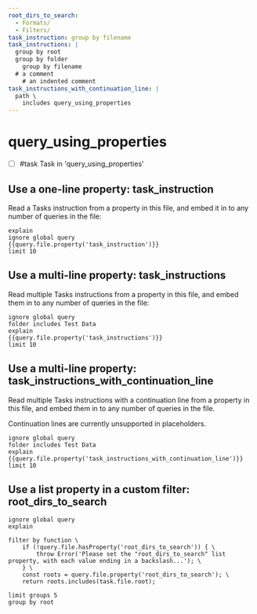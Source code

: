 ```yaml
---
root_dirs_to_search:
  - Formats/
  - Filters/
task_instruction: group by filename
task_instructions: |
  group by root
  group by folder
    group by filename
  # a comment
    # an indented comment
task_instructions_with_continuation_line: |
  path \
    includes query_using_properties
---
```


# query_using_properties

- [ ] #task Task in 'query_using_properties'

## Use a one-line property: task_instruction

Read a Tasks instruction from a property in this file, and embed it in to any number of queries in the file:

```tasks
explain
ignore global query
{{query.file.property('task_instruction')}}
limit 10
```

## Use a multi-line property: task_instructions

Read multiple Tasks instructions from a property in this file, and embed them in to any number of queries in the file:

```tasks
ignore global query
folder includes Test Data
explain
{{query.file.property('task_instructions')}}
limit 10
```

## Use a multi-line property: task_instructions_with_continuation_line

Read multiple Tasks instructions with a continuation line from a property in this file, and embed them in to any number of queries in the file.

Continuation lines are currently unsupported in placeholders.

```tasks
ignore global query
folder includes Test Data
explain
{{query.file.property('task_instructions_with_continuation_line')}}
limit 10
```

## Use a list property in a custom filter: root_dirs_to_search

```tasks
ignore global query
explain

filter by function \
    if (!query.file.hasProperty('root_dirs_to_search')) { \
        throw Error('Please set the "root_dirs_to_search" list property, with each value ending in a backslash...'); \
    } \
    const roots = query.file.property('root_dirs_to_search'); \
    return roots.includes(task.file.root);

limit groups 5
group by root
```
